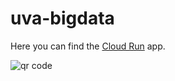 # uva-bigdata
Here you can find the [Cloud Run](https://uva-bigdata-pakgniu4sq-ez.a.run.app) app.
<br>

<img src="https://chart.googleapis.com/chart?cht=qr&chl=https%3A%2F%2Fuva-bigdata-pakgniu4sq-ez.a.run.app%2F&chs=180x180&choe=UTF-8&chld=L|2" rel="nofollow" alt="qr code"><a href="www.qr-code-generator.com/" border="0" style="cursor:default" rel="nofollow"></a>
